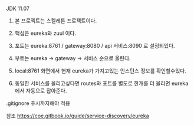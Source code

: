 JDK 11.07

1. 본 프로젝트는 스켈레톤 프로젝트이다.

2. 핵심은 eureka와 zuul 이다.

3. 포트는 eureka:8761 / gateway:8080 / api 서비스:8090 로 설정되있다.

4. 부트는 eureka -> gateway -> 서비스 순으로 올린다.

5. local:8761 화면에서 현재 eureka가 가지고있는 인스턴스 정보를 확인할수있다. 

6. 동일한 서비스를 올리고싶다면 routes와 포트를 별도로 한개를 더 올리면 eureka에서 자동으로 잡아준다.



.gitignore 푸시까지해야 적용

참조
https://coe.gitbook.io/guide/service-discovery/eureka